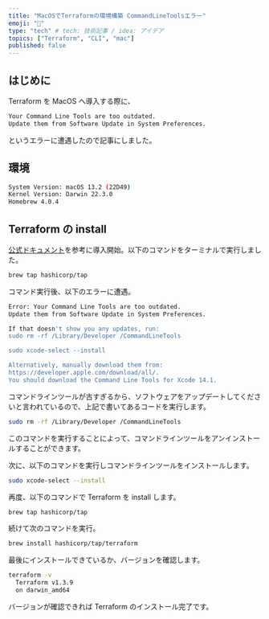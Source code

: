 ```yaml
---
title: "MacOSでTerraformの環境構築 CommandLineToolsエラー"
emoji: "🍣"
type: "tech" # tech: 技術記事 / idea: アイデア
topics: ["Terraform", "CLI", "mac"]
published: false
---
```


## はじめに

Terraform を MacOS へ導入する際に、

```bash
Your Command Line Tools are too outdated.
Update them from Software Update in System Preferences.
```

というエラーに遭遇したので記事にしました。

## 環境

```bash
System Version: macOS 13.2 (22D49)
Kernel Version: Darwin 22.3.0
Homebrew 4.0.4
```

## Terraform の install

[公式ドキュメント](https://developer.hashicorp.com/terraform/tutorials/aws-get-started/install-cli)を参考に導入開始。以下のコマンドをターミナルで実行しました。

```bash
brew tap hashicorp/tap
```

コマンド実行後、以下のエラーに遭遇。

```bash
Error: Your Command Line Tools are too outdated.
Update them from Software Update in System Preferences.

If that doesn't show you any updates, run:
sudo rm -rf /Library/Developer /CommandLineTools

sudo xcode-select --install

Alternatively, manually download them from:
https://developer.apple.com/download/all/.
You should download the Command Line Tools for Xcode 14.1.
```

コマンドラインツールが古すぎるから、ソフトウェアをアップデートしてくださいと言われているので、上記で書いてあるコードを実行します。

```bash
sudo rm -rf /Library/Developer /CommandLineTools
```

このコマンドを実行することによって、コマンドラインツールをアンインストールすることができます。

次に、以下のコマンドを実行しコマンドラインツールをインストールします。

```bash
sudo xcode-select --install
```

再度、以下のコマンドで Terraform を install します。

```bash
brew tap hashicorp/tap
```

続けて次のコマンドを実行。

```bash
brew install hashicorp/tap/terraform
```

最後にインストールできているか、バージョンを確認します。

```bash
terraform -v
  Terraform v1.3.9
  on darwin_amd64
```

バージョンが確認できれば Terraform のインストール完了です。
